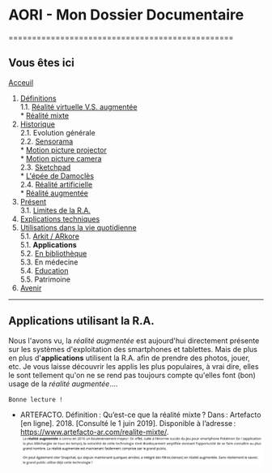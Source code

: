 # AORI - Mon Dossier Documentaire
================================================
## Vous êtes ici

[Acceuil](Introduction.md)  

1. [Définitions](Definition.md)  
  1.1. [Réalité virtuelle V.S. augmentée](vs.md)    
         * [Réalité mixte](mixed.md)  
2. [Historique](Histoire.md)  
  2.1. Evolution générale  
  2.2. [Sensorama](sensorama.md)  
         * [Motion picture projector](premierei.md)   
         * [Motion picture camera](secondei.md)  
  2.3. [Sketchpad](logiciel.md)  
         * [L'épée de Damoclès](epee.md)  
  2.4. [Réalité artificielle](rearti.md)  
         * [Réalité augmentée](ra.md)  
3. [Présent](present.md)  
  3.1. [Limites de la R.A.](limits.md)  
4. [Explications techniques](Fonctionnement.md)  
5. [Utilisations dans la vie quotidienne](utilisation.md)  
   5.1. [Arkit / ARkore](os.md)   
   5.1. **Applications**  
   5.2. [En bibliothèque](bibli.md)  
   5.3.  En médecine  
   5.4. [Education ](education.md)  
   5.5. Patrimoine  
 6. [Avenir](Avenir.md)  
 -----------------------------------------------
 
 **Applications** utilisant la R.A.
  -------------------------------------------------------------------------------------------------------------------------------------
  Nous l'avons vu, la *réalité augmentée* est aujourd'hui directement présente sur les systèmes d'exploitation des smartphones et tablettes. Mais de plus en plus d'__applications__ utilisent la R.A. afin de prendre des photos, jouer, etc. Je vous laisse découvrir les applis les plus populaires, à vrai dire, elles le sont tellement qu'on ne se rend pas toujours compte qu'elles font (bon) usage de la *réalité augmentée*....
````
Bonne lecture !
````
* ARTEFACTO. Définition : Qu’est-ce que la réalité mixte ? Dans : Artefacto [en ligne]. 2018. [Consulté le 1 juin 2019]. Disponible à l’adresse : https://www.artefacto-ar.com/realite-mixte/.  
![Snap et Pokemon](/Images/app1.JPG)  
